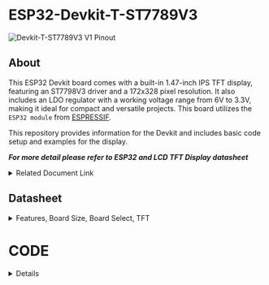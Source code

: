 # ESP32-Devkit-T-ST7789V3

![Devkit-T-ST7789V3 V1 Pinout](https://github.com/user-attachments/assets/cdf7b3b3-8784-41a8-bac1-a2678b3ee0ec)



## About
This ESP32 Devkit board comes with a built-in 1.47-inch IPS TFT display, featuring an ST7798V3 driver and a 172x328 pixel resolution. It also includes an LDO regulator with a working voltage range from 6V to 3.3V, making it ideal for compact and versatile projects. This board utilizes the `ESP32 module` from [ESPRESSIF](https://www.espressif.com).

This repository provides information for the Devkit and includes basic code setup and examples for the display.

***For more detail please refer to ESP32 and LCD TFT Display datasheet***
<details> 
<summary>Related Document Link</summary>

+ [ESP32 WROOM 32 Datasheet](https://www.espressif.com/sites/default/files/documentation/esp32-wroom-32_datasheet_en.pdf) PDF
+ [ESP32-DevkitC V4](https://docs.espressif.com/projects/esp-idf/en/latest/esp32/hw-reference/esp32/get-started-devkitc.html)
+ [ESP32-Series Datasheet](https://www.espressif.com/sites/default/files/documentation/esp32_datasheet_en.pdf) PDF
+ [Espressif product](https://products.espressif.com/#/product-selector?names=)

</details>



## Datasheet
<details>
  <summary> Features, Board Size, Board Select, TFT</summary>

   ### Description

Features: 
  +	ESP32-WROOM-32D or ESP32-WROOM-32U Module
  +	USB Protection Diode
  + USB Type-C
  + Max +6V Input (from 5V pin)
  +	32 Pin
  +	1.47-inch IPS TFT display (172x328 pixel)
  +	UART CH340K
  +	3.3V Logic Level
  +	Built In LED (GPIO2)
  
  Board Size:
  +	Width: 25.4 mm x Length: 47.11 mm
  
  Compatible Board Select (for platform.io): 
  +	uPesy ESP32 Wroom DevKit
  +	Denky32 (WROOM32)
  
  LCD TFT Display Resolution:
  +	172x320 px
  +	19.45 mm x 37.00 mm

#### TFT 

Pinout for the display
| LCD TFT DISPLAY | GPIO |
| ----------- | -- |
| `MOSI`      | 23 |
| `SCK`       | 18 |
| `CS`        | 16 |
| `DC`        | 5  |
| `RST`       | 17 |
| `BackLight` | 4  |


</details>

# CODE

<details>
  
  <summary> Details </summary>

To start, this Devkit board utilizes the same ESP32 as other Devkits. Specifically, it employs either the `ESP32-WROOM-32D` or `ESP32-WROOM-32U` module from `ESPRESSIF`, which can be identified on the module itself. Additionally, this board is compatible with other libraries, as long as they do not interfere with pins already in use on the Devkit.

If you are using `platform.io`, select the `uPesy ESP32 Wroom DevKit` or `Denky32 (WROOM32)` as the target `board`.


  ## Built in LED
  <details>
  This code snippet is for controlling the LED on the Devkit, which is connected to `GPIO 2`. You can use this LED in the same way as any standard LED.

#### Simple LED PWM

  ```
#include <Arduino.h>

//define the pin for the LED
#define BuiltInLED 2
    
    
int brightness = 0; // how bright the LED is
int fadeAmount = 5; // how many points to fade the LED by
    
void setup() {
    
Serial.begin(9600);
    
pinMode(BuiltInLED, OUTPUT); // Set the LED pin as an output
    
Serial.println("Hello World");

}
    
void loop() {
    
  brightness = brightness + fadeAmount; // Change the brightness
    if (brightness <= 0 || brightness >= 255) {
      fadeAmount = -fadeAmount; // Reverse the fade direction
      }
        
  analogWrite(BuiltInLED, brightness); // Set the brightness
  delay(20); // Delay for smoother fading (adjust as needed)
    
    }
```

#### Advanced LED PWM
    
You can also use this type of [Advanced PWM](https://randomnerdtutorials.com/esp32-pwm-arduino-ide/) to control the LED
```
    // the number of the LED pin
    const int ledPin = 2;  // 2 corresponds to GPIO2
    
    // setting PWM properties
    const int freq = 5000;
    const int ledChannel = 0;
    const int resolution = 8;
     
    void setup(){
      // configure LED PWM functionalitites
      ledcSetup(ledChannel, freq, resolution);
      
      // attach the channel to the GPIO to be controlled
      ledcAttachPin(ledPin, ledChannel);
    }
     
    void loop(){
      // increase the LED brightness
      for(int dutyCycle = 0; dutyCycle <= 255; dutyCycle++){   
        // changing the LED brightness with PWM
        ledcWrite(ledChannel, dutyCycle);
        delay(15);
      }
    
      // decrease the LED brightness
      for(int dutyCycle = 255; dutyCycle >= 0; dutyCycle--){
        // changing the LED brightness with PWM
        ledcWrite(ledChannel, dutyCycle);   
        delay(15);
      }
    }
```

</details>

## TFT

<details>

To begin, you can choose any display library compatible with the ESP32 Devkit and TFT display. I recommend using either [TFT_eSPI](https://github.com/Bodmer/TFT_eSPI?tab=readme-ov-file) by Bodmer or [LovyanGFX](https://github.com/lovyan03/LovyanGFX) by lovyan03.

to controll the `Backlight` i recommend to do it separately from the library

| LCD TFT DISPLAY | GPIO |
| ----------- | -- |
| `MOSI`      | 23 |
| `SCK`       | 28 |
| `CS`        | 16 |
| `DC`        | 5  |
| `RST`       | 17 |
| `BackLight` | 4  |

Using the TFT library you need to set up the pin first either in the user setup or on the main code.

  ### Bodmer TFT_eSPI

  
  If u using the Bodmer Library, then add the library first into your project, after that, set the user Setup.
  
  ### User_Setup

<details>
  
  To use the TFT display, you need to set the `User_Setup.h` first.

  To access it, on the `VS-Code` you can find it on the EXPLORER bar on the side of your screen. On your Project file, inside the .pio - libdeps - TFT_eSPI - User_Setup.h
  
![Screenshot 2024-09-17 001626](https://github.com/user-attachments/assets/6ef12419-e8ca-4e18-837c-49beca4b04df)

To implement the necessary configurations, insert the following code into the `User_Setup.h` .

you can choose the `USER_SETUP_ID` either `135` or `203` 

Next, set the pins according to your devkit configuration and define the TFT width and height (172 and 320) as shown in the example below.

```
// ST7789 135 x 240 display with no chip select line
#define USER_SETUP_ID 135
            
#define ST7789_DRIVER     // Configure all registers

#define TFT_WIDTH  172
#define TFT_HEIGHT 320
            
#define CGRAM_OFFSET      // Library will add offsets required
            
//#define TFT_RGB_ORDER TFT_RGB  // Colour order Red-Green-Blue
//#define TFT_RGB_ORDER TFT_BGR  // Colour order Blue-Green-Red
            
//#define TFT_INVERSION_ON
//#define TFT_INVERSION_OFF
            
            
// Generic ESP32 setup
//#define TFT_MISO 19
#define TFT_MOSI 23
#define TFT_SCLK 18
#define TFT_CS    5 // Not connected
#define TFT_DC    17
#define TFT_RST   16  // Connect reset to ensure display initialises
    

#define LOAD_GLCD   // Font 1. Original Adafruit 8 pixel font needs ~1820 bytes in FLASH
#define LOAD_FONT2  // Font 2. Small 16 pixel high font, needs ~3534 bytes in FLASH, 96 characters
#define LOAD_FONT4  // Font 4. Medium 26 pixel high font, needs ~5848 bytes in FLASH, 96 characters
#define LOAD_FONT6  // Font 6. Large 48 pixel font, needs ~2666 bytes in FLASH, only characters 1234567890:-.apm
#define LOAD_FONT7  // Font 7. 7 segment 48 pixel font, needs ~2438 bytes in FLASH, only characters 1234567890:.
#define LOAD_FONT8  // Font 8. Large 75 pixel font needs ~3256 bytes in FLASH, only characters 1234567890:-.
//#define LOAD_FONT8N // Font 8. Alternative to Font 8 above, slightly narrower, so 3 digits fit a 160 pixel TFT
#define LOAD_GFXFF  // FreeFonts. Include access to the 48 Adafruit_GFX free fonts FF1 to FF48 and custom fonts
            
#define SMOOTH_FONT
            
            
// #define SPI_FREQUENCY  27000000
#define SPI_FREQUENCY  40000000
            
#define SPI_READ_FREQUENCY  20000000
            
#define SPI_TOUCH_FREQUENCY  2500000
            
// #define SUPPORT_TRANSACTIONS
```



</details>
    
  ### Example

<details>
  
  After completing the setup for the code, you can use the simple example below to test your board. For more functionality, you can refer to the examples inside the library or explore the Bodmer [TFT_eSPI](https://github.com/Bodmer/TFT_eSPI?tab=readme-ov-file) library.

```
#include <Arduino.h>
#include "TFT_eSPI.h"
      
TFT_eSPI tft = TFT_eSPI();  // Invoke custom library 
      
TFT_eSprite spritte = TFT_eSprite(&tft); // Sprite object "spritte" created
      
      
#define BL 4
#define IO2 2
      
uint16_t colors[] = {
  TFT_CYAN, TFT_MAGENTA, TFT_YELLOW, TFT_BLACK, TFT_RED, TFT_GREEN, TFT_BLUE,TFT_WHITE,TFT_ORANGE,TFT_PINK   // RGB colors
};
      
int  brightness;
int fadeAmount;
void setup() {
      
  Serial.begin(115200);
  Serial.println("SETUP");
        
  pinMode(BL, OUTPUT);
  pinMode(IO2, OUTPUT);
        
  int BL_brightness = 100;
  analogWrite(BL, BL_brightness);
  digitalWrite(IO2, HIGH);
        
  tft.init();
  tft.setSwapBytes(true);
        
  Serial.println("ESP BEGIN");
  tft.fillScreen(TFT_ORANGE);
      
}
      
void loop() {
      
  int segmentHeight = 32;      // Set the height of each color segment (328 / 7 = 46)
  int numColors = sizeof(colors) / sizeof(colors[0]);  // Get the number of colors (7 in this case)
      
// Loop through each color and display it in a horizontal segment
    for (int i = 0; i < numColors; i++) {
      tft.fillRect(0, i * segmentHeight, 172, segmentHeight, colors[i]);  // Draw the segment with the current color
   }
        
  Serial.println("Hello World");
  delay(1000);
      
      }
```



</details>
 </details> 




